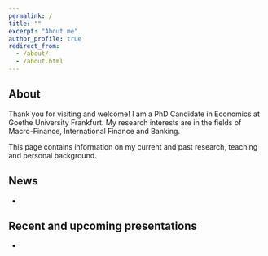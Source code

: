 ```yaml
---
permalink: /
title: ""
excerpt: "About me"
author_profile: true
redirect_from: 
  - /about/
  - /about.html
---
```

About
--------------------
Thank you for visiting and welcome! I am a PhD Candidate in Economics at Goethe University Frankfurt.
My research interests are in the fields of Macro-Finance, International Finance and Banking. 



This page contains information on my current and past research, teaching and personal background. 





News
--------------------
- 

Recent and upcoming presentations
--------------------
-

